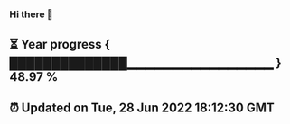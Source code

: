 ### Hi there 👋
⏳ Year progress { ██████████████▁▁▁▁▁▁▁▁▁▁▁▁▁▁▁▁ } 48.97 %
---
⏰ Updated on Tue, 28 Jun 2022 18:12:30 GMT
---
